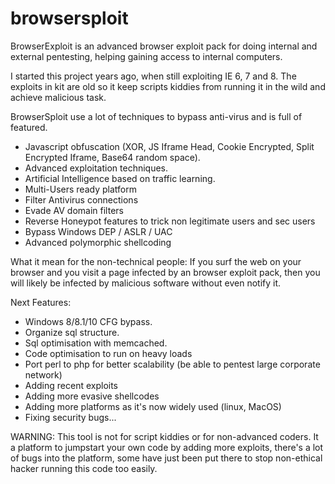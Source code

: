 # browsersploit
BrowserExploit is an advanced browser exploit pack for doing internal and external pentesting, helping gaining access to internal computers.

I started this project years ago, when still exploiting IE 6, 7 and 8.
The exploits in kit are old so it keep scripts kiddies from running it in the wild and achieve malicious task.

BrowserSploit use a lot of techniques to bypass anti-virus and is full of featured.
- Javascript obfuscation (XOR, JS Iframe Head, Cookie Encrypted, Split Encrypted Iframe, Base64 random space).
- Advanced exploitation techniques.
- Artificial Intelligence based on traffic learning.
- Multi-Users ready platform
- Filter Antivirus connections
- Evade AV domain filters
- Reverse Honeypot features to trick non legitimate users and sec users
- Bypass Windows DEP / ASLR / UAC
- Advanced polymorphic shellcoding

What it mean for the non-technical people: If you surf the web on your browser and you visit a page infected by an browser exploit pack, then you will likely be infected by malicious software without even notify it.

Next Features:
- Windows 8/8.1/10 CFG bypass.
- Organize sql structure.
- Sql optimisation with memcached.
- Code optimisation to run on heavy loads
- Port perl to php for better scalability (be able to pentest large corporate network)
- Adding recent exploits
- Adding more evasive shellcodes
- Adding more platforms as it's now widely used (linux, MacOS)
- Fixing security bugs...

WARNING: This tool is not for script kiddies or for non-advanced coders. It a platform to jumpstart your own code by adding more exploits, there's a lot of bugs into the platform, some have just been put there to stop non-ethical hacker running this code too easily.

